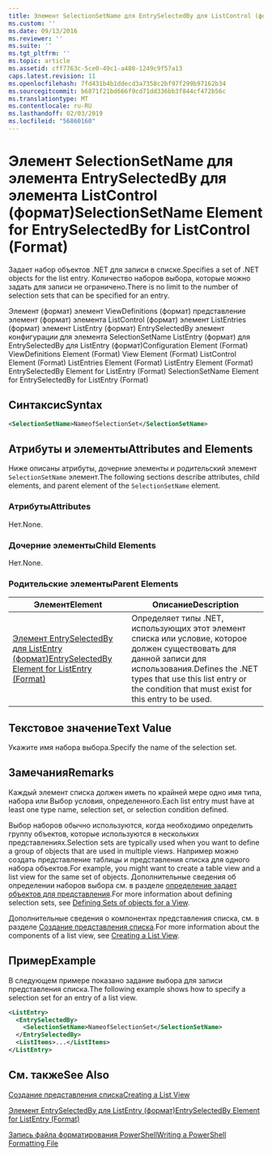 ```yaml
---
title: Элемент SelectionSetName для EntrySelectedBy для ListControl (формат) | Документация Майкрософт
ms.custom: ''
ms.date: 09/13/2016
ms.reviewer: ''
ms.suite: ''
ms.tgt_pltfrm: ''
ms.topic: article
ms.assetid: cff7763c-5ce0-49c1-a480-1249c9f57a13
caps.latest.revision: 11
ms.openlocfilehash: 7fd431b4b1ddecd3a7358c2bf97f299b97162b34
ms.sourcegitcommit: b6871f21bd666f9cd71dd336bb3f844cf472b56c
ms.translationtype: MT
ms.contentlocale: ru-RU
ms.lasthandoff: 02/03/2019
ms.locfileid: "56860160"
---
```

# <a name="selectionsetname-element-for-entryselectedby-for-listcontrol-format"></a><span data-ttu-id="132ca-102">Элемент SelectionSetName для элемента EntrySelectedBy для элемента ListControl (формат)</span><span class="sxs-lookup"><span data-stu-id="132ca-102">SelectionSetName Element for EntrySelectedBy for ListControl (Format)</span></span>

<span data-ttu-id="132ca-103">Задает набор объектов .NET для записи в списке.</span><span class="sxs-lookup"><span data-stu-id="132ca-103">Specifies a set of .NET objects for the list entry.</span></span> <span data-ttu-id="132ca-104">Количество наборов выбора, которые можно задать для записи не ограничено.</span><span class="sxs-lookup"><span data-stu-id="132ca-104">There is no limit to the number of selection sets that can be specified for an entry.</span></span>

<span data-ttu-id="132ca-105">Элемент (формат) элемент ViewDefinitions (формат) представление элемент (формат) элемента ListControl (формат) элемент ListEntries (формат) элемент ListEntry (формат) EntrySelectedBy элемент конфигурации для элемента SelectionSetName ListEntry (формат) для EntrySelectedBy для ListEntry (формат)</span><span class="sxs-lookup"><span data-stu-id="132ca-105">Configuration Element (Format) ViewDefinitions Element (Format) View Element (Format) ListControl Element (Format) ListEntries Element (Format) ListEntry Element (Format) EntrySelectedBy Element for ListEntry (Format) SelectionSetName Element for EntrySelectedBy for ListEntry (Format)</span></span>

## <a name="syntax"></a><span data-ttu-id="132ca-106">Синтаксис</span><span class="sxs-lookup"><span data-stu-id="132ca-106">Syntax</span></span>

```xml
<SelectionSetName>NameofSelectionSet</SelectionSetName>
```

## <a name="attributes-and-elements"></a><span data-ttu-id="132ca-107">Атрибуты и элементы</span><span class="sxs-lookup"><span data-stu-id="132ca-107">Attributes and Elements</span></span>

<span data-ttu-id="132ca-108">Ниже описаны атрибуты, дочерние элементы и родительский элемент `SelectionSetName` элемент.</span><span class="sxs-lookup"><span data-stu-id="132ca-108">The following sections describe attributes, child elements, and parent element of the `SelectionSetName` element.</span></span>

### <a name="attributes"></a><span data-ttu-id="132ca-109">Атрибуты</span><span class="sxs-lookup"><span data-stu-id="132ca-109">Attributes</span></span>

<span data-ttu-id="132ca-110">Нет.</span><span class="sxs-lookup"><span data-stu-id="132ca-110">None.</span></span>

### <a name="child-elements"></a><span data-ttu-id="132ca-111">Дочерние элементы</span><span class="sxs-lookup"><span data-stu-id="132ca-111">Child Elements</span></span>

<span data-ttu-id="132ca-112">Нет.</span><span class="sxs-lookup"><span data-stu-id="132ca-112">None.</span></span>

### <a name="parent-elements"></a><span data-ttu-id="132ca-113">Родительские элементы</span><span class="sxs-lookup"><span data-stu-id="132ca-113">Parent Elements</span></span>

|<span data-ttu-id="132ca-114">Элемент</span><span class="sxs-lookup"><span data-stu-id="132ca-114">Element</span></span>|<span data-ttu-id="132ca-115">Описание</span><span class="sxs-lookup"><span data-stu-id="132ca-115">Description</span></span>|
|-------------|-----------------|
|[<span data-ttu-id="132ca-116">Элемент EntrySelectedBy для ListEntry (формат)</span><span class="sxs-lookup"><span data-stu-id="132ca-116">EntrySelectedBy Element for ListEntry (Format)</span></span>](./entryselectedby-element-for-listentry-for-listcontrol-format.md)|<span data-ttu-id="132ca-117">Определяет типы .NET, использующих этот элемент списка или условие, которое должен существовать для данной записи для использования.</span><span class="sxs-lookup"><span data-stu-id="132ca-117">Defines the .NET types that use this list entry or the condition that must exist for this entry to be used.</span></span>|

## <a name="text-value"></a><span data-ttu-id="132ca-118">Текстовое значение</span><span class="sxs-lookup"><span data-stu-id="132ca-118">Text Value</span></span>

<span data-ttu-id="132ca-119">Укажите имя набора выбора.</span><span class="sxs-lookup"><span data-stu-id="132ca-119">Specify the name of the selection set.</span></span>

## <a name="remarks"></a><span data-ttu-id="132ca-120">Замечания</span><span class="sxs-lookup"><span data-stu-id="132ca-120">Remarks</span></span>

<span data-ttu-id="132ca-121">Каждый элемент списка должен иметь по крайней мере одно имя типа, набора или Выбор условия, определенного.</span><span class="sxs-lookup"><span data-stu-id="132ca-121">Each list entry must have at least one type name, selection set, or selection condition defined.</span></span>

<span data-ttu-id="132ca-122">Выбор наборов обычно используются, когда необходимо определить группу объектов, которые используются в нескольких представлениях.</span><span class="sxs-lookup"><span data-stu-id="132ca-122">Selection sets are typically used when you want to define a group of objects that are used in multiple views.</span></span> <span data-ttu-id="132ca-123">Например можно создать представление таблицы и представления списка для одного набора объектов.</span><span class="sxs-lookup"><span data-stu-id="132ca-123">For example, you might want to create a table view and a list view for the same set of objects.</span></span> <span data-ttu-id="132ca-124">Дополнительные сведения об определении наборов выбора см. в разделе [определение задает объектов для представления](./defining-selection-sets.md).</span><span class="sxs-lookup"><span data-stu-id="132ca-124">For more information about defining selection sets, see [Defining Sets of objects for a View](./defining-selection-sets.md).</span></span>

<span data-ttu-id="132ca-125">Дополнительные сведения о компонентах представления списка, см. в разделе [Создание представления списка](./creating-a-list-view.md).</span><span class="sxs-lookup"><span data-stu-id="132ca-125">For more information about the components of a list view, see [Creating a List View](./creating-a-list-view.md).</span></span>

## <a name="example"></a><span data-ttu-id="132ca-126">Пример</span><span class="sxs-lookup"><span data-stu-id="132ca-126">Example</span></span>

<span data-ttu-id="132ca-127">В следующем примере показано задание выбора для записи представления списка.</span><span class="sxs-lookup"><span data-stu-id="132ca-127">The following example shows how to specify a selection set for an entry of a list view.</span></span>

```xml
<ListEntry>
  <EntrySelectedBy>
    <SelectionSetName>NameofSelectionSet</SelectionSetName>
  </EntrySelectedBy>
  <ListItems>...</ListItems>
</ListEntry>
```

## <a name="see-also"></a><span data-ttu-id="132ca-128">См. также</span><span class="sxs-lookup"><span data-stu-id="132ca-128">See Also</span></span>

[<span data-ttu-id="132ca-129">Создание представления списка</span><span class="sxs-lookup"><span data-stu-id="132ca-129">Creating a List View</span></span>](./creating-a-list-view.md)

[<span data-ttu-id="132ca-130">Элемент EntrySelectedBy для ListEntry (формат)</span><span class="sxs-lookup"><span data-stu-id="132ca-130">EntrySelectedBy Element for ListEntry (Format)</span></span>](./entryselectedby-element-for-listentry-for-listcontrol-format.md)

[<span data-ttu-id="132ca-131">Запись файла форматирования PowerShell</span><span class="sxs-lookup"><span data-stu-id="132ca-131">Writing a PowerShell Formatting File</span></span>](./writing-a-powershell-formatting-file.md)
